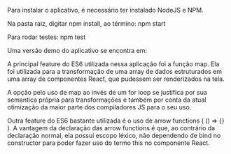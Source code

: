 Para instalar o aplicativo, é necessário ter instalado NodeJS e NPM.

Na pasta raiz, digitar npm install, ao término: npm start

Para rodar testes: npm test

Uma versão demo do aplicativo se encontra em:

A principal feature do ES6 utilizada nessa aplicação foi a função map. Ela foi utilizada para a transformação de uma array de dados estruturados em uma array de componentes React, que pudessem ser renderizados na tela. 

A opção pelo uso de map ao invés de um for loop se justifica por sua semantica própria para transformações e também por conta da atual otimização da maior parte dos compiladores JS para o seu uso.

Outra feature do ES6 bastante utilizada é o uso de arrow functions ( () => {} ). A vantagem da declaração das arrow functions é que, ao contrário da declaração normal, ela possuí escopo léxico, não dependendo de bind no constructor para poder fazer uso do termo this no componente React.